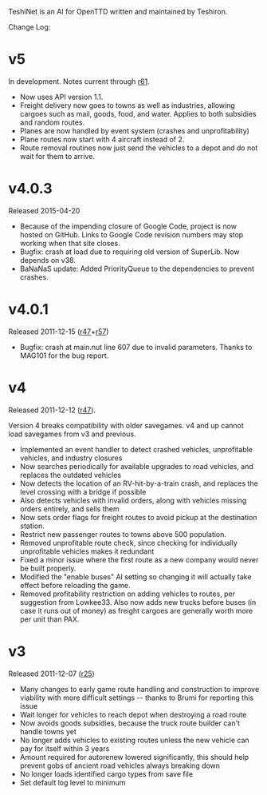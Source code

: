 TeshiNet is an AI for OpenTTD written and maintained by Teshiron.

Change Log:

# v5 #
In development.  Notes current through [r61](https://code.google.com/p/teshinet/source/detail?r=61).

  * Now uses API version 1.1.
  * Freight delivery now goes to towns as well as industries, allowing cargoes such as mail, goods, food, and water.  Applies to both subsidies and random routes.
  * Planes are now handled by event system (crashes and unprofitability)
  * Plane routes now start with 4 aircraft instead of 2.
  * Route removal routines now just send the vehicles to a depot and do not wait for them to arrive.

# v4.0.3 #
Released 2015-04-20

  * Because of the impending closure of Google Code, project is now hosted on GitHub. Links to Google Code revision numbers may stop working when that site closes.
  * Bugfix: crash at load due to requiring old version of SuperLib. Now depends on v38.
  * BaNaNaS update: Added PriorityQueue to the dependencies to prevent crashes.
  
# v4.0.1 #
Released 2011-12-15 ([r47](https://code.google.com/p/teshinet/source/detail?r=47)+[r57](https://code.google.com/p/teshinet/source/detail?r=57))

  * Bugfix: crash at main.nut line 607 due to invalid parameters. Thanks to MAG101 for the bug report.

# v4 #
Released 2011-12-12 ([r47](https://code.google.com/p/teshinet/source/detail?r=47)).

Version 4 breaks compatibility with older savegames.  v4 and up cannot load savegames from v3 and previous.

  * Implemented an event handler to detect crashed vehicles, unprofitable vehicles, and industry closures
  * Now searches periodically for available upgrades to road vehicles, and replaces the outdated vehicles
  * Now detects the location of an RV-hit-by-a-train crash, and replaces the level crossing with a bridge if possible
  * Also detects vehicles with invalid orders, along with vehicles missing orders entirely, and sells them
  * Now sets order flags for freight routes to avoid pickup at the destination station.
  * Restrict new passenger routes to towns above 500 population.
  * Removed unprofitable route check, since checking for individually unprofitable vehicles makes it redundant
  * Fixed a minor issue where the first route as a new company would never be built properly.
  * Modified the "enable buses" AI setting so changing it will actually take effect before reloading the game.
  * Removed profitability restriction on adding vehicles to routes, per suggestion from Lowkee33. Also now adds new trucks before buses (in case it runs out of money) as freight cargoes are generally worth more per unit than PAX.

# v3 #
Released 2011-12-07 ([r25](https://code.google.com/p/teshinet/source/detail?r=25))

  * Many changes to early game route handling and construction to improve viability with more difficult settings -- thanks to Brumi for reporting this issue
  * Wait longer for vehicles to reach depot when destroying a road route
  * Now avoids goods subsidies, because the truck route builder can't handle towns yet
  * No longer adds vehicles to existing routes unless the new vehicle can pay for itself within 3 years
  * Amount required for autorenew lowered significantly, this should help prevent gobs of ancient road vehicles always breaking down
  * No longer loads identified cargo types from save file
  * Set default log level to minimum
